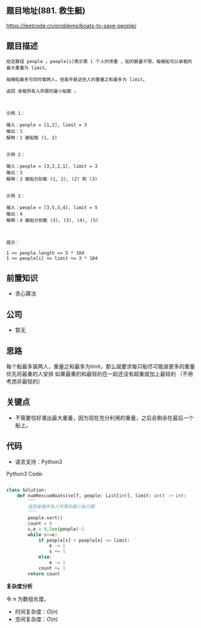 
## 题目地址(881. 救生艇)

https://leetcode.cn/problems/boats-to-save-people/

## 题目描述

```
给定数组 people 。people[i]表示第 i 个人的体重 ，船的数量不限，每艘船可以承载的最大重量为 limit。

每艘船最多可同时载两人，但条件是这些人的重量之和最多为 limit。

返回 承载所有人所需的最小船数 。

 

示例 1：

输入：people = [1,2], limit = 3
输出：1
解释：1 艘船载 (1, 2)


示例 2：

输入：people = [3,2,2,1], limit = 3
输出：3
解释：3 艘船分别载 (1, 2), (2) 和 (3)


示例 3：

输入：people = [3,5,3,4], limit = 5
输出：4
解释：4 艘船分别载 (3), (3), (4), (5)

 

提示：

1 <= people.length <= 5 * 104
1 <= people[i] <= limit <= 3 * 104
```

## 前置知识

- 贪心算法

## 公司

- 暂无

## 思路
每个船最多装两人，重量之和最多为limit，那么就要求每只船尽可能装更多的重量   
优先将最重的人安排  如果最重的和最轻的在一起还没有超重就加上最轻的 （不用考虑非最轻的）
## 关键点

-  不需要恰好凑出最大重量，因为现在充分利用的重量，之后会剩余在最后一个船上。

## 代码

- 语言支持：Python3

Python3 Code:

```python

class Solution:
    def numRescueBoats(self, people: List[int], limit: int) -> int:
        """
        返回承载所有人所需的最小船只数
        """
        people.sort()
        count = 0
        s,e = 0,len(people)-1
        while s<=e:
            if people[s] + people[e] <= limit:
                e -= 1
                s += 1
            else:
                e -= 1
            count += 1
        return count
```


**复杂度分析**

令 n 为数组长度。

- 时间复杂度：$O(n)$
- 空间复杂度：$O(n)$


